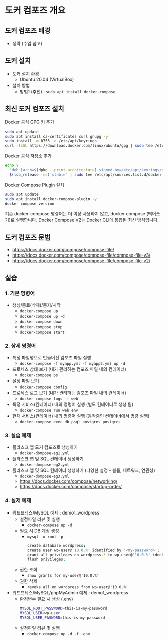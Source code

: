 # 도커 컴포즈 개요

## 도커 컴포즈 배경
- 생략 (수업 참고)

## 도커 설치
- 도커 설치 환경
  - Ubuntu 20.04 (VirtualBox)
- 설치 방법
  - 방법1 (추천) : ` sudo apt install docker-compose `

## 최신 도커 컴포즈 설치
Docker 공식 GPG 키 추가
```bash
sudo apt update
sudo apt install ca-certificates curl gnupg -y
sudo install -m 0755 -d /etc/apt/keyrings
curl -fsSL https://download.docker.com/linux/ubuntu/gpg | sudo tee /etc/apt/keyrings/docker.asc > /dev/null
```

Docker 공식 저장소 추가
```bash
echo \
  "deb [arch=$(dpkg --print-architecture) signed-by=/etc/apt/keyrings/docker.asc] https://download.docker.com/linux/ubuntu \
  $(lsb_release -cs) stable" | sudo tee /etc/apt/sources.list.d/docker.list > /dev/null
```

Docker Compose Plugin 설치
```bash
sudo apt update
sudo apt install docker-compose-plugin -y
docker compose version
```

기존 docker-compose 명령어는 더 이상 사용하지 않고, docker compose (띄어쓰기)로 실행합니다.
Docker Compose V2는 Docker CLI에 통합된 최신 방식입니다.


## 도커 컴포즈 문법
- https://docs.docker.com/compose/compose-file/
- https://docs.docker.com/compose/compose-file/compose-file-v3/
- https://docs.docker.com/compose/compose-file/compose-file-v2/

## 실습
### 1. 기본 명령어
- 생성/종료(삭제)/중지/시작
  - ` docker-compose up `
  - ` docker-compose up -d `
  - ` docker-compose down `
  - ` docker-compose stop `
  - ` docker-compose start `

### 2. 상세 명령어
- 특정 파일명으로 만들어진 컴포즈 파일 실행
  - ` docker-compose -f myapp.yml -f myapp2.yml up -d `
- 프로세스 상태 보기 (내가 관리하는 컴포즈 파일 내의 컨테이너)
  - ` docker-compose ps `
- 설정 파일 보기
  - ` docker-compose config `
- 프로세스 로그 보기 (내가 관리하는 컴포즈 파일 내의 컨테이너)
  - ` docker-compose logs -f web `
- 특정 서비스(컨테이너) 내의 명령어 실행 (별도 컨테이너로 생성 됨)
  - ` docker-compose run web env `
- 현재 서비스(컨테이너) 내의 명령어 실행 (동작중인 컨테이너에서 명령 실행)
  - ` docker-compose exec db psql postgres postgres `

### 3. 실습 예제
- 플라스크 앱 도커 컴포즈로 생성하기
  - ` docker-dompose-eg1.yml `
- 플라스크 앱 및 SQL 컨테이너 생성하기
  - ` docker-dompose-eg2.yml `
- 플라스크 앱 및 SQL 컨테이너 생성하기 (다양한 설정 - 볼륨, 네트워크, 연관성)
  - ` docker-dompose-eg3.yml `
  - https://docs.docker.com/compose/networking/
  - https://docs.docker.com/compose/startup-order/

### 4. 실제 예제
- 워드프레스/MySQL 예제 : demo1_wordpress
  - 설정파일 리뷰 및 실행
    - ` docker-compose up -d `
  - 필요 시 DB 계정 생성
    - ` mysql -u root -p `
      ```bash
      create database wordpress;
      create user wp-user@'10.0.%' identified by '<my-password>';
      grant all privileges on wordpress.* to wp-user@'10.0.%' identified by '<my-password>' with grant option;
      flush privileges;
      ```
  - 권한 조회
    - ` show grants for my-user@'10.0.%' `
  - 권한 삭제
    - ` revoke all on wordpress from wp-user@'10.0.%' `
- 워드프레스/MySQL/phpMyAdmin 예제 : demo1_wordpress
  - 환경변수 필요 시 생성 (.env)
    ```bash
    MYSQL_ROOT_PASSWORD=this-is-my-password
    MYSQL_USER=wp-user
    MYSQL_USER_PASWORD=this-is-my-password
    ```
  - 설정파일 리뷰 및 실행
    - ` docker-compose up -d -f .env `
